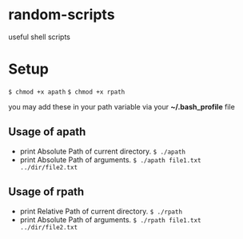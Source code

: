 # random-scripts
useful shell scripts

# Setup
`$ chmod +x apath`
 `$ chmod +x rpath`

you may add these in your path variable via your **~/.bash_profile** file

## Usage of apath
- print Absolute Path of current directory.
`$ ./apath  `
-  print Absolute Path of arguments.
`$ ./apath file1.txt ../dir/file2.txt  `


## Usage of rpath
- print Relative Path of current directory.
`$ ./rpath  `
-  print Absolute Path of arguments.
`$ ./rpath file1.txt ../dir/file2.txt  `



